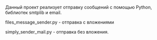 Данный проект реализует отправку сообщений с помощью Python, библиотек smtplib и email.

files_message_sender.py - отправка с вложениями

simply_sender_mail.py - отправка без вложения.